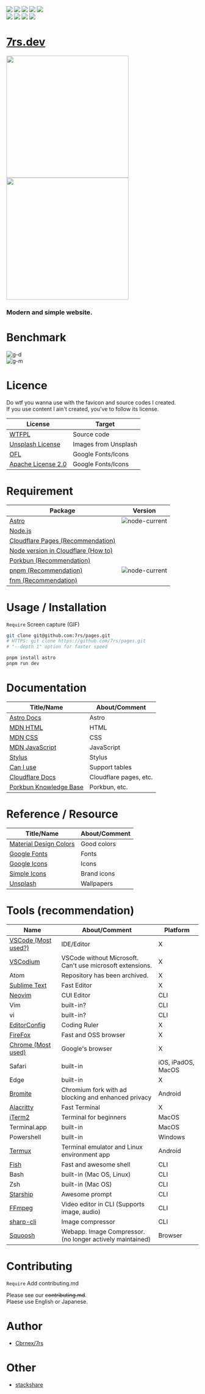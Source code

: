 [last-commit-badge]: https://img.shields.io/github/last-commit/7rs/pages?color=green  
[commits-badge]: https://img.shields.io/github/commit-activity/t/7rs/pages?color=green  
[issues-badge]: https://img.shields.io/github/issues/7rs/pages?color=yellow  
[closed-issues-badge]: https://img.shields.io/github/issues-closed/7rs/pages?color=green  
[pr-badge]: https://img.shields.io/github/issues-pr/7rs/pages?color=yellow&label=PR  
[closed-pr-badge]: https://img.shields.io/github/issues-pr-closed/7rs/pages?color=green&label=PR  

[license-badge]: https://img.shields.io/github/license/7rs/pages?color=blue  
[languages-badge]: https://img.shields.io/github/languages/count/7rs/pages?color=blue  
[contributors-badge]: https://img.shields.io/github/contributors/7rs/pages?color=blue  

![][license-badge] ![][languages-badge] ![][contributors-badge] ![][commits-badge] ![][last-commit-badge]  
![][issues-badge] ![][pr-badge] ![][closed-issues-badge] ![][closed-pr-badge]  


# [7rs.dev](https://7rs.dev/)  


<div>
    <img src="screenshot/desktop.png" height="320px" />
    <img src="screenshot/mobile.jpg" height="320px" />
</div>  

### Modern and simple website.


# Benchmark  

![g-d](screenshot/google-desktop.png)  
![g-m](screenshot/google-mobile.png)


# Licence  

Do wtf you wanna use with the favicon and source codes I created.  
If you use content I ain't created, you've to follow its license.  

| License                                                           | Target               |
| ----------------------------------------------------------------- | -------------------- |
| [WTFPL](http://www.wtfpl.net/about/)                              | Source code          |
| [Unsplash License](https://unsplash.com/license)                  | Images from Unsplash |
| [OFL](https://scripts.sil.org/ofl)                                | Google Fonts/Icons   |
| [Apache License 2.0](https://www.apache.org/licenses/LICENSE-2.0) | Google Fonts/Icons   |


# Requirement  

| Package                                                                                                                                             | Version                                              |
| --------------------------------------------------------------------------------------------------------------------------------------------------- | ---------------------------------------------------- |
| [Astro](https://docs.astro.build/ja/guides/upgrade-to/v2/)                                                                                          | ![node-current](https://img.shields.io/node/v/astro) |
| [Node.js](https://nodejs.org/en/download/releases)                                                                                                  |                                                      |
| [Cloudflare Pages (Recommendation)](https://pages.cloudflare.com/)                                                                                  |                                                      |
| [Node version in Cloudflare (How to)](https://developers.cloudflare.com/pages/framework-guides/deploy-a-hexo-site/#using-a-specific-nodejs-version) |                                                      |
| [Porkbun (Recommendation)](https://porkbun.com/)                                                                                                    |                                                      |
| [pnpm (Recommendation)](https://pnpm.io/)                                                                                                           | ![node-current](https://img.shields.io/node/v/pnpm)  |
| [fnm (Recommendation)](https://fnm.vercel.app/)                                                                                                     |                                                      |


# Usage / Installation  
`Require` Screen capture (GIF)  

```bash  
git clone git@github.com:7rs/pages.git  
# HTTPS: git clone https://github.com/7rs/pages.git  
# "--depth 1" option for faster speed  

pnpm install astro  
pnpm run dev  
```  


# Documentation  

| Title/Name | About/Comment |
| ---------- | ------------- |
| [Astro Docs](https://docs.astro.build/en/getting-started/) | Astro |
| [MDN HTML](https://developer.mozilla.org/docs/Web/HTML) | HTML |
| [MDN CSS](https://developer.mozilla.org/docs/Web/CSS) | CSS |
| [MDN JavaScript](https://developer.mozilla.org/docs/Web/JavaScript) | JavaScript |
| [Stylus](https://stylus-lang.com/docs/executable.html) | Stylus |
| [Can I use](https://caniuse.com/) | Support tables |
| [Cloudflare Docs](https://developers.cloudflare.com/pages/) | Cloudflare pages, etc. |
| [Porkbun Knowledge Base](https://kb.porkbun.com/) | Porkbun, etc. |


# Reference / Resource  

| Title/Name                                              | About/Comment |
| ------------------------------------------------------- | ------------- |
| [Material Design Colors](https://materialui.co/colors/) | Good colors   |
| [Google Fonts](https://fonts.google.com/)               | Fonts         |
| [Google Icons](https://fonts.google.com/icons)          | Icons         |
| [Simple Icons](https://simpleicons.org/)                | Brand icons   |
| [Unsplash](https://unsplash.com/)                       | Wallpapers    |


# Tools (recommendation)  

| Name                                                            | About/Comment                                             | Platform           |
| --------------------------------------------------------------- | --------------------------------------------------------- | ------------------ |
| [VSCode (Most used?)](https://code.visualstudio.com/)           | IDE/Editor                                                | X                  |
| [VSCodium](https://vscodium.com/)                               | VSCode without Microsoft. Can't use microsoft extensions. | X                  |
| Atom                                                            | Repository has been archived.                             | X                  |
| [Sublime Text](https://www.sublimetext.com/)                    | Fast Editor                                               | X                  |
| [Neovim](https://neovim.io/)                                    | CUI Editor                                                | CLI                |
| Vim                                                             | built-in?                                                 | CLI                |
| vi                                                              | built-in?                                                 | CLI                |
| [EditorConfig](https://editorconfig.org/)                       | Coding Ruler                                              | X                  |
| [FireFox](https://www.mozilla.org/firefox/browsers/)            | Fast and OSS browser                                      | X                  |
| [Chrome (Most used)](https://www.google.com/intl/en_us/chrome/) | Google's browser                                          | X                  |
| Safari                                                          | built-in                                                  | iOS, iPadOS, MacOS |
| Edge                                                            | built-in                                                  | X                  |
| [Bromite](https://www.bromite.org/)                             | Chromium fork with ad blocking and enhanced privacy       | Android            |
| [Alacritty](https://alacritty.org/)                             | Fast Terminal                                             | X                  |
| [iTerm2](https://iterm2.com/)                                   | Terminal for beginners                                    | MacOS              |
| Terminal.app                                                    | built-in                                                  | MacOS              |
| Powershell                                                      | built-in                                                  | Windows            |
| [Termux](https://termux.dev/en/)                                | Terminal emulator and Linux environment app               | Android            |
| [Fish](https://fishshell.com/)                                  | Fast and awesome shell                                    | CLI                |
| Bash                                                            | built-in (Mac OS, Linux)                                  | CLI                |
| Zsh                                                             | built-in (Mac OS)                                         | CLI                |
| [Starship](https://starship.rs/)                                | Awesome prompt                                            | CLI                |
| [FFmpeg](https://www.ffmpeg.org/)                               | Video editor in CLI (Supports image, audio)               | CLI                |
| [sharp-cli](https://github.com/vseventer/sharp-cli)             | Image compressor                                          | CLI                |
| [Squoosh](https://squoosh.app/)                                 | Webapp. Image Compressor. (no longer actively maintained) | Browser            |


# Contributing  
`Require` Add contributing.md  

Please see our ~~contributing.md~~.  
Plaese use English or Japanese.  


# Author  

- [Cbrnex/7rs](https://github.com/7rs)  


# Other  

- [stackshare](https://stackshare.io/7rs/my-site)  
